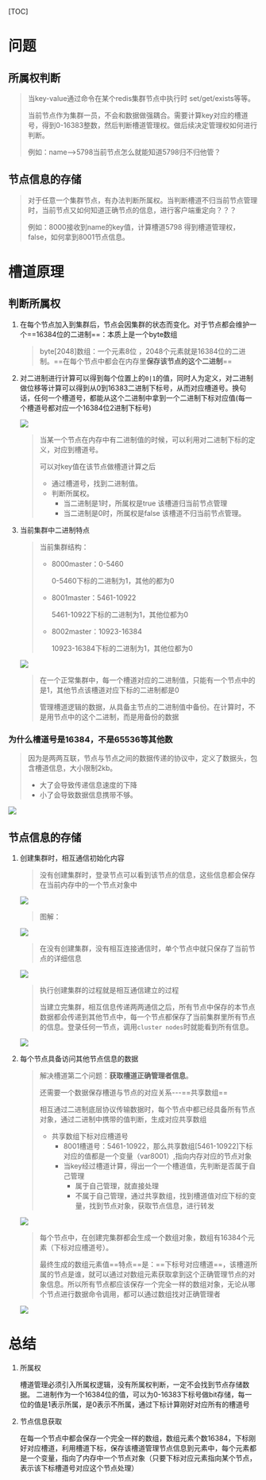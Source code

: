 [TOC]



# 问题

## 所属权判断

> 当key-value通过命令在某个redis集群节点中执行时 set/get/exists等等。
>
> 当前节点作为集群一员，不会和数据做强耦合。需要计算key对应的槽道号，得到0-16383整数，然后判断槽道管理权。做后续决定管理权如何进行判断。
>
> 例如：name-->5798当前节点怎么就能知道5798归不归他管？

## 节点信息的存储

> 对于任意一个集群节点，有办法判断所属权。当判断槽道不归当前节点管理时，当前节点又如何知道正确节点的信息，进行客户端重定向？？？
>
> 例如：8000接收到name的key值，计算槽道5798 得到槽道管理权，false，如何拿到8001节点信息。



# 槽道原理

## 判断所属权

1. 在每个节点加入到集群后，节点会因集群的状态而变化。对于节点都会维护一个==16384位的二进制==：本质上是一个byte数组 

   > byte[2048]数组：一个元素8位 ，2048个元素就是16384位的二进制。==在每个节点中都会在内存里**保存该节点的这个二进制**==

2. 对二进制进行计算可以得到每个位置上的`0|1`的值，同时人为定义，对二进制做位移等计算可以得到从0到16383二进制下标号，从而对应槽道号。换句话，任何一个槽道号，都能从这个二进制中拿到一个二进制下标对应值(每一个槽道号都对应一个16384位2进制下标号)

   ![](https://note.youdao.com/yws/api/personal/file/C87FC1AE65B1495DB8F34457D4962FFD?method=download&shareKey=f716dada08b94a560f5351ff740ce7f1)

   > 当某一个节点在内存中有二进制值的时候，可以利用对二进制下标的定义，对应到槽道号。
   >
   > 可以对key值在该节点做槽道计算之后
   >
   > - 通过槽道号，找到二进制值。
   > - 判断所属权。
   >   - 当二进制是1时，所属权是true  该槽道归当前节点管理
   >   - 当二进制是0时，所属权是false 该槽道不归当前节点管理。

3. 当前集群中二进制特点

   > 当前集群结构：
   >
   > - 8000master：0-5460
   >
   >   0-5460下标的二进制为1，其他的都为0
   >
   > - 8001master：5461-10922
   >
   >   5461-10922下标的二进制为1，其他位都为0
   >
   > - 8002master：10923-16384
   >
   >   10923-16384下标的二进制为1，其他位都为0

   ![](https://note.youdao.com/yws/api/personal/file/A91731882E2A411F9534D76F4FCBA4E3?method=download&shareKey=820bca3cd94d3337af26c396f5d8c104)

   > 在一个正常集群中，每一个槽道对应的二进制值，只能有一个节点中的是1，其他节点该槽道对应下标的二进制都是0
   >
   > 管理槽道逻辑的数据，从具备主节点的二进制值中备份。在计算时，不是用节点中的这个二进制，而是用备份的数据

### 为什么槽道号是16384，不是65536等其他数

> 因为是两两互联，节点与节点之间的数据传递的协议中，定义了数据头，包含槽道信息，大小限制2kb。
>
> - 大了会导致传递信息速度的下降
> - 小了会导致数据信息携带不够。

![](https://note.youdao.com/yws/api/personal/file/718824AEC2AE492A95A9694CACA05062?method=download&shareKey=1eb7382f61d07ed67d5c952fc71b8a7d)



## 节点信息的存储

1. 创建集群时，相互通信初始化内容

   > 没有创建集群时，登录节点可以看到该节点的信息，这些信息都会保存在当前内存中的一个节点对象中

   ![](https://note.youdao.com/yws/api/personal/file/3C9F262FDFC14BB4BF08C269B1135EB2?method=download&shareKey=be4d88cd29cf2ce242f284a114c8b25b)

   

   > 图解：

   ![](https://note.youdao.com/yws/api/personal/file/E4EDC6219135431AB66D316591159890?method=download&shareKey=8aeeb5f97dcbe4eb56e363c39c18102a)

   > 在没有创建集群，没有相互连接通信时，单个节点中就只保存了当前节点的详细信息

   ![](https://note.youdao.com/yws/api/personal/file/BB0A8D2097914A3CB1187529F5B72EDD?method=download&shareKey=47d76bb1046736f7fd268da13bc73937)

   > 执行创建集群的过程就是相互通信建立的过程
   >
   > 当建立完集群，相互信息传递两两通信之后，所有节点中保存的本节点数据都会传递到其他节点中，每一个节点都保存了当前集群里所有节点的信息。登录任何一节点，调用`cluster nodes`时就能看到所有信息。

   ![](https://note.youdao.com/yws/api/personal/file/F2E66AB624644FAD8943A6665FD501E4?method=download&shareKey=cfd4e164a6c016a7ebe88b1b5b15131c)

   

   
   

2. 每个节点具备访问其他节点信息的数据

   > 解决槽道第二个问题：**获取槽道正确管理者信息**。
   >
   > 还需要一个数据保存槽道与节点的对应关系---==共享数组==
   >
   > 相互通过二进制底层协议传输数据时，每个节点中都已经具备所有节点对象，通过二进制中携带的值判断，生成对应共享数组
   >
   > - 共享数组下标对应槽道号
   >   - 8001槽道号：5461-10922，那么共享数组[5461-10922]下标对应的值都是一个变量（var8001）,指向内存对应的节点对象
   >   - 当key经过槽道计算，得出一个一个槽道值，先判断是否属于自己管理
   >     - 属于自己管理，就直接处理
   >     - 不属于自己管理，通过共享数组，找到槽道值对应下标的变量，找到节点对象，获取节点信息，进行转发

   ![](https://note.youdao.com/yws/api/personal/file/683335C78D784230AA67DDFD02C17A83?method=download&shareKey=8660b7030fe065861bb2cb2c4e84fba1)

   

   > 每个节点中，在创建完集群都会生成一个数组对象，数组有16384个元素（下标对应槽道号）。
   >
   > 最终生成的数组元素值==特点==是：==下标号对应槽道==，该槽道所属的节点是谁，就可以通过对数组元素获取拿到这个正确管理节点的对象信息。所以所有节点都应该保存一个完全一样的数组对象，无论从哪个节点进行数据命令调用，都可以通过数组找对正确管理者

   ![](https://note.youdao.com/yws/api/personal/file/112CA91AA6024805B4E1286A78A3A644?method=download&shareKey=d8cf2e27970f07081d86e5ae8f18e8da)



# 总结

1. 所属权

   槽道管理必须引入所属权逻辑，没有所属权判断，一定不会找到节点存储数据。 二进制作为一个16384位的值，可以为0-16383下标号做bit存储，每一位的值是1表示所属，是0表示不所属，通过下标计算刚好对应所有的槽道号

2. 节点信息获取

   在每一个节点中都会保存一个完全一样的数组，数组元素个数16384，下标刚好对应槽道，利用槽道下标，保存该槽道管理节点信息到元素中，每个元素都是一个变量，指向了内存中一个节点对象（只要下标对应元素指向某个节点，表示该下标槽道号对应这个节点处理）





